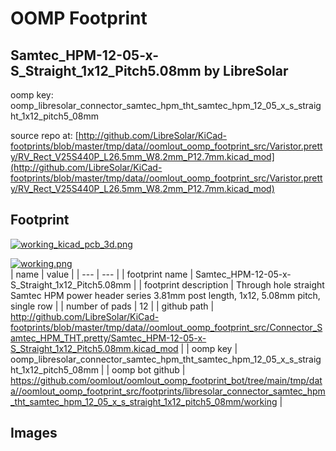 # OOMP Footprint  
## Samtec_HPM-12-05-x-S_Straight_1x12_Pitch5.08mm  by LibreSolar  
  
oomp key: oomp_libresolar_connector_samtec_hpm_tht_samtec_hpm_12_05_x_s_straight_1x12_pitch5_08mm  
  
source repo at: [http://github.com/LibreSolar/KiCad-footprints/blob/master/tmp/data//oomlout_oomp_footprint_src/Varistor.pretty/RV_Rect_V25S440P_L26.5mm_W8.2mm_P12.7mm.kicad_mod](http://github.com/LibreSolar/KiCad-footprints/blob/master/tmp/data//oomlout_oomp_footprint_src/Varistor.pretty/RV_Rect_V25S440P_L26.5mm_W8.2mm_P12.7mm.kicad_mod)  
## Footprint  
  
[![working_kicad_pcb_3d.png](working_kicad_pcb_3d_600.png)](working_kicad_pcb_3d.png)  
  
[![working.png](working_600.png)](working.png)  
| name | value | 
| --- | --- | 
| footprint name | Samtec_HPM-12-05-x-S_Straight_1x12_Pitch5.08mm | 
| footprint description | Through hole straight Samtec HPM power header series 3.81mm post length, 1x12, 5.08mm pitch, single row | 
| number of pads | 12 | 
| github path | http://github.com/LibreSolar/KiCad-footprints/blob/master/tmp/data//oomlout_oomp_footprint_src/Connector_Samtec_HPM_THT.pretty/Samtec_HPM-12-05-x-S_Straight_1x12_Pitch5.08mm.kicad_mod | 
| oomp key | oomp_libresolar_connector_samtec_hpm_tht_samtec_hpm_12_05_x_s_straight_1x12_pitch5_08mm | 
| oomp bot github | https://github.com/oomlout/oomlout_oomp_footprint_bot/tree/main/tmp/data//oomlout_oomp_footprint_src/footprints/libresolar_connector_samtec_hpm_tht_samtec_hpm_12_05_x_s_straight_1x12_pitch5_08mm/working | 
## Images  
